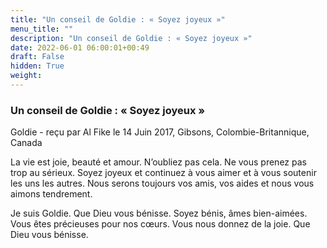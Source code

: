 ```yaml
---
title: "Un conseil de Goldie : « Soyez joyeux »"
menu_title: ""
description: "Un conseil de Goldie : « Soyez joyeux »"
date: 2022-06-01 06:00:01+00:49
draft: False
hidden: True
weight:
---
```

### Un conseil de Goldie : « Soyez joyeux »

Goldie - reçu par Al Fike le 14 Juin 2017, Gibsons, Colombie-Britannique, Canada

La vie est joie, beauté et amour. N’oubliez pas cela. Ne vous prenez pas trop au sérieux. Soyez joyeux et continuez à vous aimer et à vous soutenir les uns les autres. Nous serons toujours vos amis, vos aides et nous vous aimons tendrement.

Je suis Goldie. Que Dieu vous bénisse. Soyez bénis, âmes bien-aimées. Vous êtes précieuses pour nos cœurs. Vous nous donnez de la joie. Que Dieu vous bénisse.



